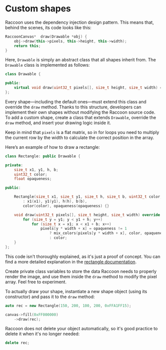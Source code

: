 # Custom shapes

Raccoon uses the dependency injection design pattern. This means that, behind the scenes, its code looks like this:
```cpp
RaccoonCanvas*  draw(Drawable *obj) {
    obj->draw(this->pixels, this->height, this->width);
    return this;
}
```

Here, `Drawable` is simply an abstract class that all shapes inherit from. The `Drawable` class is implemented as follows:
```cpp
class Drawable {

public:
    virtual void draw(uint32_t pixels[], size_t height, size_t width) = 0;
};
```

Every shape—including the default ones—must extend this class and override the `draw` method. Thanks to this structure, developers can implement their own shapes without modifying the Raccoon source code. To add a custom shape, create a class that extends `Drawable`, override the `draw` method, and insert your drawing logic inside it.

Keep in mind that `pixels` is a flat matrix, so in for loops you need to multiply the current row by the width to calculate the correct position in the array.

Here’s an example of how to draw a rectangle:
```cpp
class Rectangle: public Drawable {

private:
    size_t x1, y1, h, b;
    uint32_t color;
    float opaqueness;

public: 

    Rectangle(size_t x1, size_t y1, size_t h, size_t b, uint32_t color, float opaqueness = 1)
        : x1(x1), y1(y1), h(h), b(b),
        color(color), opaqueness(opaqueness) {}

    void draw(uint32_t pixels[], size_t height, size_t width) override {
        for (size_t y = y1; y < y1 + h; y++)
            for (size_t x = x1; x < x1 + b; x++)
                pixels[y * width + x] = opaqueness != 1
                    ? mix_colors(pixels[y * width + x], color, opaqueness)
                    : color;
    }
};
```

This code isn't thoroughly explained, as it's just a proof of concept. You can find a more detailed explanation in the <a href="rectangle.md">rectangle documentation</a>.

Create private class variables to store the data Raccoon needs to properly render the image, and use them inside the `draw` method to modify the pixel array. Feel free to experiment.

To actually draw your shape, instantiate a new shape object (using its constructor) and pass it to the `draw` method:
```cpp
auto rec = new Rectangle(150, 200, 100, 200, 0xFFA1FF15);

canvas->fill(0xFF000000)
    ->draw(rec);
```

Raccoon does not delete your object automatically, so it's good practice to delete it when it's no longer needed:
```cpp
delete rec;
```
